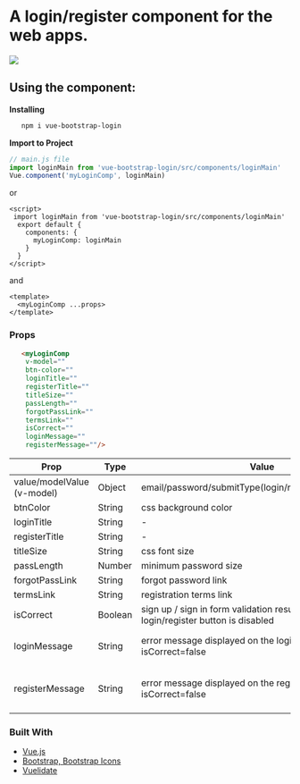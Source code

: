 # A login/register component for the web apps.

<img src="https://user-images.githubusercontent.com/14932895/161431964-f8c09dea-5375-4ba3-b853-47b134085d23.gif">

## Using the component:

**Installing**

```bash
   npm i vue-bootstrap-login
```

**Import to Project**

```javascript
// main.js file
import loginMain from 'vue-bootstrap-login/src/components/loginMain'
Vue.component('myLoginComp', loginMain)
```
or

```vue
<script>
 import loginMain from 'vue-bootstrap-login/src/components/loginMain'
  export default {
    components: {
      myLoginComp: loginMain
    }
  }
</script>
```
and

```vue
<template>
  <myLoginComp ...props>
</template>
```
### Props
``` html
   <myLoginComp 
    v-model=""
    btn-color=""
    loginTitle=""
    registerTitle=""            
    titleSize=""
    passLength=""
    forgotPassLink=""
    termsLink=""            
    isCorrect=""            
    loginMessage=""
    registerMessage=""/>
```
| Prop                       | Type    | Value                                                                                     | Default                                    |
|----------------------------|---------|-------------------------------------------------------------------------------------------|--------------------------------------------|
| value/modelValue (v-model) | Object  | email/password/submitType(login/register)/rememberMe                                      | {}                                         |
| btnColor                   | String  | css background color                                                                      | transparent                                |
| loginTitle                 | String  | -                                                                                         | WELCOME                                    |
| registerTitle              | String  | -                                                                                         | JOIN US!                                   |
| titleSize                  | String  | css font size                                                                             | 4rem                                       |
| passLength                 | Number  | minimum password size                                                                     | 6                                          |
| forgotPassLink             | String  | forgot password link                                                                      | #                                          |
| termsLink                  | String  | registration terms link                                                                   | #                                          |
| isCorrect                  | Boolean | sign up / sign in form validation result, when is false login/register button is disabled | true                                       |
| loginMessage               | String  | error message displayed on the login button when isCorrect=false                          | Your login information is incorrect        |
| registerMessage            | String  | error message displayed on the register button when isCorrect=false                       | Your registration information is incorrect |

### Built With


* [Vue.js](https://vuejs.org/)
* [Bootstrap, Bootstrap Icons](https://getbootstrap.com)
* [Vuelidate](https://vuelidate-next.netlify.app/)
